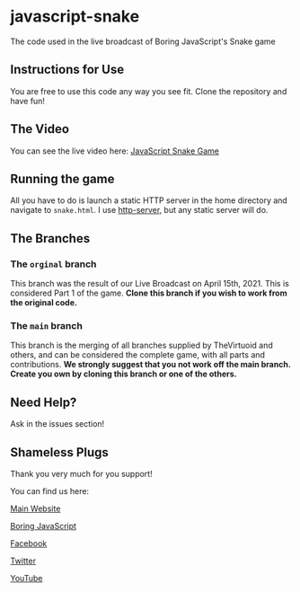 # javascript-snake
The code used in the live broadcast of Boring JavaScript's Snake game

## Instructions for Use

You are free to use this code any way you see fit. Clone the repository and have fun!

## The Video

You can see the live video here: [JavaScript Snake Game](https://youtu.be/ca-aRS7FN-A)

## Running the game

All you have to do is launch a static HTTP server in the home directory and navigate to ```snake.html```. I
use [http-server](https://www.npmjs.com/package/http-server), but any static server will do.

## The Branches


### The ```orginal``` branch

This branch was the result of our Live Broadcast on April 15th, 2021. This is considered Part 1
of the game. **Clone this branch if you wish to work from the original code.** 

### The ```main``` branch

This branch is the merging of all branches supplied by TheVirtuoid and others, and can be
considered the complete game, with all parts and contributions. **We strongly suggest that you
not work off the main branch. Create you own by cloning this branch or one of the others.**

## Need Help?

Ask in the issues section!

## Shameless Plugs

Thank you very much for you support!

You can find us here:

[Main Website](https://www.thevirtuoid.com)

[Boring JavaScript](https://www.boringjavascript.com)

[Facebook](https://www.facebook.com/TheVirtuoid)

[Twitter](https://twitter.com/TheVirtuoid)

[YouTube](https://www.youtube.com/channel/UCKZ7CV6fI7xlh7zIE9TWqgw)

